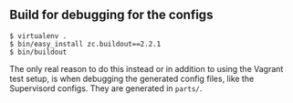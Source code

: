 ## Build for debugging for the configs

    $ virtualenv .
    $ bin/easy_install zc.buildout==2.2.1
    $ bin/buildout


The only real reason to do this instead or in addition to using the Vagrant
test setup, is when debugging the generated config files, like the Supervisord
configs. They are generated in ``parts/``.

